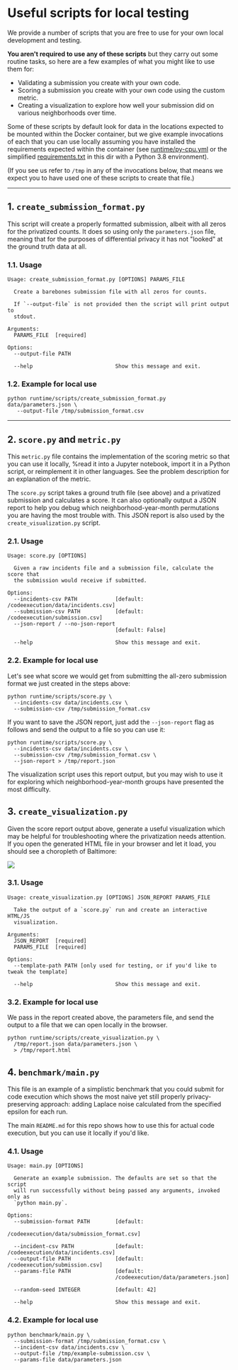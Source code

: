 # Useful scripts for local testing

We provide a number of scripts that you are free to use for your own local development and
testing.

**You aren't required to use any of these scripts** but they carry out some routine
tasks, so here are a few examples of what you might like to use them for:

- Validating a submission you create with your own code.
- Scoring a submission you create with your own code using the custom metric.
- Creating a visualization to explore how well your submission did on various
  neighborhoods over time.

Some of these scripts by default look for data in the locations expected to be mounted within
the Docker container, but we give example invocations of each that you can use locally assuming
you have installed the requirements expected within the container
(see [runtime/py-cpu.yml](runtime/py-cpu.yml) or the simplified [requirements.txt](requirements.txt)
in this dir with a Python 3.8 environment).

(If you see us refer to `/tmp` in any of the invocations below, that means we expect you to
have used one of these scripts to create that file.)

---

## 1. `create_submission_format.py`

This script will create a properly formatted submission, albeit with all zeros for the privatized
counts. It does so using only the `parameters.json` file, meaning that for the purposes of
differential privacy it has not "looked" at the ground truth data at all.

### 1.1. Usage

```
Usage: create_submission_format.py [OPTIONS] PARAMS_FILE

  Create a barebones submission file with all zeros for counts.

  If `--output-file` is not provided then the script will print output to
  stdout.

Arguments:
  PARAMS_FILE  [required]

Options:
  --output-file PATH

  --help                          Show this message and exit.
```

### 1.2. Example for local use

```
python runtime/scripts/create_submission_format.py data/parameters.json \
   --output-file /tmp/submission_format.csv
```

---

## 2. `score.py` and `metric.py`

This `metric.py` file contains the implementation of the scoring metric so that you can
use it locally, %read it into a Jupyter notebook, import it in a Python script, or reimplement
it in other languages. See the problem description for an explanation of the metric.

The `score.py` script takes a ground truth file (see above) and a privatized submission
and calculates a score. It can also optionally output a JSON report to help you debug which
neighborhood-year-month permutations you are having the most trouble with. This JSON report
is also used by the `create_visualization.py` script.

### 2.1. Usage

```
Usage: score.py [OPTIONS]

  Given a raw incidents file and a submission file, calculate the score that
  the submission would receive if submitted.

Options:
  --incidents-csv PATH            [default: /codeexecution/data/incidents.csv]
  --submission-csv PATH           [default: /codeexecution/submission.csv]
  --json-report / --no-json-report
                                  [default: False]

  --help                          Show this message and exit.
```

### 2.2. Example for local use

Let's see what score we would get from submitting the all-zero submission format we
just created in the steps above:

```
python runtime/scripts/score.py \
  --incidents-csv data/incidents.csv \
  --submission-csv /tmp/submission_format.csv
``` 

If you want to save the JSON report, just add the `--json-report` flag as follows and send
the output to a file so you can use it:

```
python runtime/scripts/score.py \
  --incidents-csv data/incidents.csv \
  --submission-csv /tmp/submission_format.csv \
  --json-report > /tmp/report.json
```

The visualization script uses this report output, but you may wish to use it for exploring
which neighborhood-year-month groups have presented the most difficulty.

## 3. `create_visualization.py`

Given the score report output above, generate a useful visualization which may
be helpful for troubleshooting where the privatization needs attention. If you open
the generated HTML file in your browser and let it load, you should see a choropleth
of Baltimore:

![](https://drivendata-competition-deid2-public.s3.amazonaws.com/visualization/screenshot.png)

### 3.1. Usage

```
Usage: create_visualization.py [OPTIONS] JSON_REPORT PARAMS_FILE

  Take the output of a `score.py` run and create an interactive HTML/JS
  visualization.

Arguments:
  JSON_REPORT  [required]
  PARAMS_FILE  [required]

Options:
  --template-path PATH [only used for testing, or if you'd like to tweak the template]

  --help                          Show this message and exit.
```

### 3.2. Example for local use

We pass in the report created above, the parameters file, and send the output to
a file that we can open locally in the browser.

```
python runtime/scripts/create_visualization.py \
  /tmp/report.json data/parameters.json \
  > /tmp/report.html
```

## 4. `benchmark/main.py`

This file is an example of a simplistic benchmark that you could submit for code execution
which shows the most naive yet still properly privacy-preserving approach: adding Laplace
noise calculated from the specified epsilon for each run.

The main `README.md` for this repo shows how to use this for actual code execution, but you
can use it locally if you'd like.

### 4.1. Usage

```
Usage: main.py [OPTIONS]

  Generate an example submission. The defaults are set so that the script
  will run successfully without being passed any arguments, invoked only as
  `python main.py`.

Options:
  --submission-format PATH        [default:
                                  /codeexecution/data/submission_format.csv]

  --incident-csv PATH             [default: /codeexecution/data/incidents.csv]
  --output-file PATH              [default: /codeexecution/submission.csv]
  --params-file PATH              [default:
                                  /codeexecution/data/parameters.json]

  --random-seed INTEGER           [default: 42]

  --help                          Show this message and exit.
```

### 4.2. Example for local use 

```
python benchmark/main.py \
  --submission-format /tmp/submission_format.csv \
  --incident-csv data/incidents.csv \
  --output-file /tmp/example-submission.csv \
  --params-file data/parameters.json
``` 